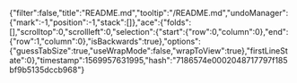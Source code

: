 {"filter":false,"title":"README.md","tooltip":"/README.md","undoManager":{"mark":-1,"position":-1,"stack":[]},"ace":{"folds":[],"scrolltop":0,"scrollleft":0,"selection":{"start":{"row":0,"column":0},"end":{"row":1,"column":0},"isBackwards":true},"options":{"guessTabSize":true,"useWrapMode":false,"wrapToView":true},"firstLineState":0},"timestamp":1569957631995,"hash":"7186574e0002048717797f185bf9b5135dccb968"}